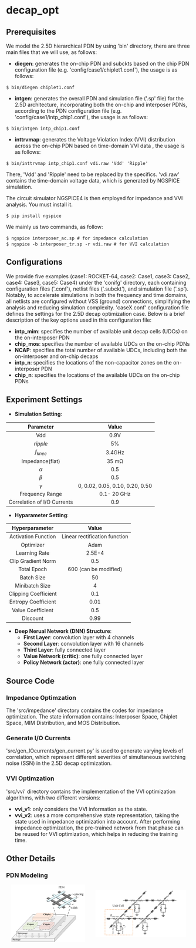# decap_opt

## Prerequisites
We model the 2.5D hierarchical PDN  by using 'bin' directory, there are three main files that we will use, as follows:
 - **diegen**: generates the on-chip PDN and subckts based on the chip PDN configuration file (e.g.  'config/case1/chiplet1.conf'), the usage is as follows:
```shell 
$ bin/diegen chiplet1.conf
```
 - **intgen**: generates the overall PDN and simulation file ('.sp' file) for the 2.5D architecture, incorporating both the on-chip and interposer PDNs, according to the PDN configuration file (e.g. 'config/case1/intp_chip1.conf'), the usage is as follows:
```shell 
$ bin/intgen intp_chip1.conf
```
 - **inttrvmap**: generates the Voltage Violation Index (VVI) distribution across the on-chip PDN based on time-domain VVI data , the usage is as follows:
```shell 
$ bin/inttrvmap intp_chip1.conf vdi.raw 'Vdd' 'Ripple'
```
There, 'Vdd' and 'Ripple' need to be replaced by the specifics. 'vdi.raw'  contains the time-domain voltage data, which is generated by NGSPICE simulation.

The circuit simulator NGSPICE4 is then  employed for impedance and VVI analysis. You must install it.
```shell 
$ pip install ngspice
```

We mainly us two commands, as follow:
```shell 
$ ngspice interposer_ac.sp # for impedance calculation
$ ngspice -b interposer_tr.sp -r vdi.raw # for VVI calculation 
```

## Configurations

We provide five examples (case1: ROCKET-64, case2: Case1, case3: Case2, case4: Case3, case5: Case4) under the 'conifg' directory, each containing configuration files ('.conf'), netlist files ('.subckt'), and simulation file ('.sp'). Notably, to accelerate simulations in both the frequency and time domains, all netlists are configured without VSS (ground) connections, simplifying the analysis and reducing simulation complexity. 'caseX.conf' configuration file defines the settings for the 2.5D decap optimization case.  Below is a brief description of the key options used in this configuration file:
- **intp_mim**: specifies the number of available unit decap cells (UDCs) on the on-interposer PDN
- **chip_mos**: specifies the number of available UDCs on the on-chip PDNs
- **NCAP**: specifies the total number of available UDCs, including both the on-interposer and on-chip decaps
- **intp_n**: specifies the locations of the non-capacitor zones on the on-interposer PDN
- **chip_n**: specifies the locations of the available UDCs on the on-chip PDNs

## Experiment Settings 

- **Simulation Setting**: 
<center>
  
| Parameter | Value |
| :-------------------------:|:-------------------------: |
| Vdd				| 0.9V|
| $ripple$          		| 5% |
| $f_{knee}$       		| 3.4GHz |
| Impedance(flat)      	| 35 mΩ |
| $\alpha$  			| 0.5 |
| $\beta$         		| 0.5 |
| $\gamma$          		| 0, 0.02, 0.05, 0.10, 0.20, 0.50 |
| Frequency Range      	| 0.1- 20 GHz   |
| Correlation of I/O Currents	| 0.9 |

</center>

- **Hyparameter Setting**: 
<center>
  
| Hyperparameter | Value |
| :-------------------------:|:-------------------------: |
| Activation Function | Linear rectification function|
| Optimizer          		| Adam |
| Learning Rate       	| 2.5E-4 |
| Clip Gradient Norm  	| 0.5 |
| Total Epoch         	| 600 (can be modified) |
| Batch Size          		| 50 |
| Minibatch Size      	| 4   |
| Clipping Coefficient	| 0.1 |
| Entropy Coefficient	| 0.01|
| Value Coefficient   	| 0.5 |
| Discount       		| 0.99|

</center>

- **Deep Nerual Network (DNN) Structure**: 
	- **First Layer**: convolution layer with 4 channels
	- **Second Layer**: convolution layer with 16 channels
	- **Third Layer**: fully connected layer
	- **Value  Network (critic)**:  one fully connected layer
	- **Policy Network (actor)**:  one fully connected layer

## Source Code

### Impedance Optimzation
The 'src/impedance' directory contains the codes for impedance optimization. The state information contains: Interposer Space, Chiplet Space, MIM Distribution, and MOS Distribution.

### Generate I/O Currents

 'src/gen_IOcurrents/gen_current.py' is used to generate varying levels of correlation, which represent different severities of simultaneous switching noise (SSN) in the 2.5D decap optimization.

###  VVI Optimzation

'src/vvi' directory contains the implementation of the VVI optimization algorithms, with two different versions:
 - **vvi_v1**: only considers the VVI information as the state.
 - **vvi_v2**: uses a more comprehensive state representation, taking the state used in impedance optimization into account. After performing impedance optimization, the pre-trained network from that phase can be reused for VVI optimization, which helps in reducing the training time. 

## Other Details

### PDN Modeling

<div style="display: flex; align-items: center; justify-content: space-around;">
    <img src="fig/PDN.png" width="40%" />
    <img src="fig/ETL.png" width="49%" />
</div>